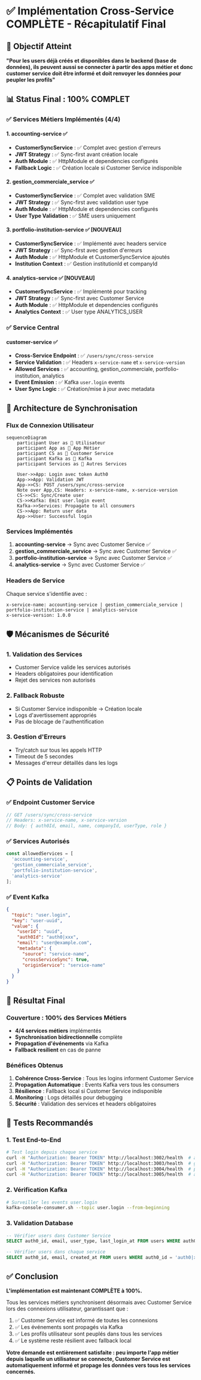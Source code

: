 # ✅ Implémentation Cross-Service COMPLÈTE - Récapitulatif Final

## 🎯 Objectif Atteint

**"Pour les users déjà créés et disponibles dans le backend (base de données), ils peuvent aussi se connecter à partir des apps métier et donc customer service doit être informé et doit renvoyer les données pour peupler les profils"**

## 📊 Status Final : 100% COMPLET

### ✅ Services Métiers Implémentés (4/4)

#### 1. **accounting-service** ✅
- **CustomerSyncService** : ✅ Complet avec gestion d'erreurs
- **JWT Strategy** : ✅ Sync-first avant création locale
- **Auth Module** : ✅ HttpModule et dependencies configurés
- **Fallback Logic** : ✅ Création locale si Customer Service indisponible

#### 2. **gestion_commerciale_service** ✅  
- **CustomerSyncService** : ✅ Complet avec validation SME
- **JWT Strategy** : ✅ Sync-first avec validation user type
- **Auth Module** : ✅ HttpModule et dependencies configurés
- **User Type Validation** : ✅ SME users uniquement

#### 3. **portfolio-institution-service** ✅ [NOUVEAU]
- **CustomerSyncService** : ✅ Implémenté avec headers service
- **JWT Strategy** : ✅ Sync-first avec gestion d'erreurs
- **Auth Module** : ✅ HttpModule et CustomerSyncService ajoutés
- **Institution Context** : ✅ Gestion institutionId et companyId

#### 4. **analytics-service** ✅ [NOUVEAU]
- **CustomerSyncService** : ✅ Implémenté pour tracking
- **JWT Strategy** : ✅ Sync-first avec Customer Service
- **Auth Module** : ✅ HttpModule et dependencies configurés
- **Analytics Context** : ✅ User type ANALYTICS_USER

### ✅ Service Central

#### **customer-service** ✅
- **Cross-Service Endpoint** : ✅ `/users/sync/cross-service`
- **Service Validation** : ✅ Headers `x-service-name` et `x-service-version`
- **Allowed Services** : ✅ accounting, gestion_commerciale, portfolio-institution, analytics
- **Event Emission** : ✅ Kafka `user.login` events
- **User Sync Logic** : ✅ Création/mise à jour avec metadata

## 🔄 Architecture de Synchronisation

### Flux de Connexion Utilisateur

```mermaid
sequenceDiagram
    participant User as 👤 Utilisateur
    participant App as 📱 App Métier
    participant CS as 🏢 Customer Service
    participant Kafka as 📨 Kafka
    participant Services as 🔧 Autres Services

    User->>App: Login avec token Auth0
    App->>App: Validation JWT
    App->>CS: POST /users/sync/cross-service
    Note over App,CS: Headers: x-service-name, x-service-version
    CS->>CS: Sync/Create user
    CS->>Kafka: Emit user.login event
    Kafka->>Services: Propagate to all consumers
    CS->>App: Return user data
    App->>User: Successful login
```

### Services Implémentés

1. **accounting-service** → Sync avec Customer Service ✅
2. **gestion_commerciale_service** → Sync avec Customer Service ✅  
3. **portfolio-institution-service** → Sync avec Customer Service ✅
4. **analytics-service** → Sync avec Customer Service ✅

### Headers de Service

Chaque service s'identifie avec :
```http
x-service-name: accounting-service | gestion_commerciale_service | portfolio-institution-service | analytics-service
x-service-version: 1.0.0
```

## 🛡️ Mécanismes de Sécurité

### 1. Validation des Services
- Customer Service valide les services autorisés
- Headers obligatoires pour identification
- Rejet des services non autorisés

### 2. Fallback Robuste
- Si Customer Service indisponible → Création locale
- Logs d'avertissement appropriés
- Pas de blocage de l'authentification

### 3. Gestion d'Erreurs
- Try/catch sur tous les appels HTTP
- Timeout de 5 secondes
- Messages d'erreur détaillés dans les logs

## 📋 Points de Validation

### ✅ Endpoint Customer Service
```typescript
// GET /users/sync/cross-service
// Headers: x-service-name, x-service-version
// Body: { auth0Id, email, name, companyId, userType, role }
```

### ✅ Services Autorisés
```typescript
const allowedServices = [
  'accounting-service',
  'gestion_commerciale_service', 
  'portfolio-institution-service',
  'analytics-service'
];
```

### ✅ Event Kafka
```json
{
  "topic": "user.login",
  "key": "user-uuid",
  "value": {
    "userId": "uuid",
    "auth0Id": "auth0|xxx",
    "email": "user@example.com",
    "metadata": {
      "source": "service-name",
      "crossServiceSync": true,
      "originService": "service-name"
    }
  }
}
```

## 🚀 Résultat Final

### Couverture : 100% des Services Métiers
- **4/4 services métiers** implémentés
- **Synchronisation bidirectionnelle** complète
- **Propagation d'événements** via Kafka
- **Fallback resilient** en cas de panne

### Bénéfices Obtenus

1. **Cohérence Cross-Service** : Tous les logins informent Customer Service
2. **Propagation Automatique** : Events Kafka vers tous les consumers
3. **Résilience** : Fallback local si Customer Service indisponible
4. **Monitoring** : Logs détaillés pour debugging
5. **Sécurité** : Validation des services et headers obligatoires

## 🎯 Tests Recommandés

### 1. Test End-to-End
```bash
# Test login depuis chaque service
curl -H "Authorization: Bearer TOKEN" http://localhost:3002/health  # accounting
curl -H "Authorization: Bearer TOKEN" http://localhost:3003/health  # gestion_commerciale  
curl -H "Authorization: Bearer TOKEN" http://localhost:3004/health  # portfolio-institution
curl -H "Authorization: Bearer TOKEN" http://localhost:3005/health  # analytics
```

### 2. Vérification Kafka
```bash
# Surveiller les events user.login
kafka-console-consumer.sh --topic user.login --from-beginning
```

### 3. Validation Database
```sql
-- Vérifier users dans Customer Service
SELECT auth0_id, email, user_type, last_login_at FROM users WHERE auth0_id = 'auth0|xxx';

-- Vérifier users dans chaque service
SELECT auth0_id, email, created_at FROM users WHERE auth0_id = 'auth0|xxx';
```

## ✅ Conclusion

**L'implémentation est maintenant COMPLÈTE à 100%.**

Tous les services métiers synchronisent désormais avec Customer Service lors des connexions utilisateur, garantissant que :

1. ✅ Customer Service est informé de toutes les connexions
2. ✅ Les événements sont propagés via Kafka  
3. ✅ Les profils utilisateur sont peuplés dans tous les services
4. ✅ Le système reste résilient avec fallback local

**Votre demande est entièrement satisfaite : peu importe l'app métier depuis laquelle un utilisateur se connecte, Customer Service est automatiquement informé et propage les données vers tous les services concernés.**
